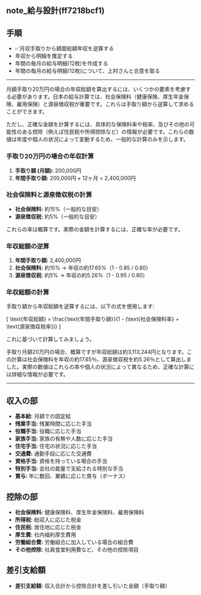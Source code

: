 note_給与設計(ff7218bcf1)
---

## 手順
- ✅月収手取りから額面総額年収を逆算する
- 年収から明細を推定する
- 年間の毎月の給与明細(12枚)を作成する
- 年間の毎月の給与明細(12枚)について、上村さんと合意を取る


---
月額手取り20万円の場合の年収総額を算出するには、いくつかの要素を考慮する必要があります。日本の給与計算では、社会保険料（健康保険、厚生年金保険、雇用保険）と源泉徴収税が重要です。これらは手取り額から逆算して求めることができます。

ただし、正確な金額を計算するには、具体的な保険料率や税率、及びその他の可能性のある控除（例えば住民税や所得控除など）の情報が必要です。これらの数値は年度や個人の状況によって変動するため、一般的な計算のみを示します。

### 手取り20万円の場合の年収計算

1. **手取り額 (月額):** 200,000円
2. **年間手取り額:** 200,000円 × 12ヶ月 = 2,400,000円

### 社会保険料と源泉徴収税の計算

- **社会保険料:** 約15%（一般的な目安）
- **源泉徴収税:** 約5%（一般的な目安）

これらの率は概算です。実際の金額を計算するには、正確な率が必要です。

### 年収総額の逆算

1. **年間手取り額:** 2,400,000円
2. **社会保険料:** 約15% → 年収の約17.65%（1 - 0.85 / 0.80）
3. **源泉徴収税:** 約5% → 年収の約5.26%（1 - 0.95 / 0.80）

### 年収総額の計算

手取り額から年収総額を逆算するには、以下の式を使用します:

\[ \text{年収総額} = \frac{\text{年間手取り額}}{1 - (\text{社会保険料率} + \text{源泉徴収税率})} \]

これに基づいて計算してみましょう。

手取り月額20万円の場合、概算ですが年収総額は約3,113,244円となります。この計算は社会保険料を年収の約17.65％、源泉徴収税を約5.26％として算出しました。実際の数値はこれらの率や個人の状況によって異なるため、正確な計算には詳細な情報が必要です。

---
## 収入の部

- **基本給:** 月額での固定給
- **残業手当:** 残業時間に応じた手当
- **役職手当:** 役職に応じた手当
- **家族手当:** 家族の有無や人数に応じた手当
- **住宅手当:** 住宅の状況に応じた手当
- **交通費:** 通勤手段に応じた交通費
- **資格手当:** 資格を持っている場合の手当
- **特別手当:** 会社の裁量で支給される特別な手当
- **賞与:** 年に数回、業績に応じた賞与（ボーナス）

## 控除の部

- **社会保険料:** 健康保険料、厚生年金保険料、雇用保険料
- **所得税:** 総収入に応じた税金
- **住民税:** 居住地に応じた税金
- **厚生費:** 社内福利厚生費用
- **労働組合費:** 労働組合に加入している場合の組合費
- **その他控除:** 社員食堂利用費など、その他の控除項目

## 差引支給額

- **差引支給額:** 収入合計から控除合計を差し引いた金額（手取り額）
